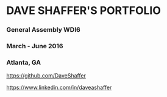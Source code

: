 # DAVE SHAFFER'S PORTFOLIO

### General Assembly WDI6
### March - June 2016
### Atlanta, GA

https://github.com/DaveShaffer

https://www.linkedin.com/in/daveashaffer
